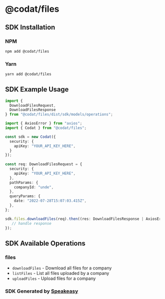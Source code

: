 # @codat/files

<!-- Start SDK Installation -->
## SDK Installation

### NPM

```bash
npm add @codat/files
```

### Yarn

```bash
yarn add @codat/files
```
<!-- End SDK Installation -->

## SDK Example Usage
<!-- Start SDK Example Usage -->
```typescript
import {
  DownloadFilesRequest,
  DownloadFilesResponse 
} from "@codat/files/dist/sdk/models/operations";

import { AxiosError } from "axios";
import { Codat } from "@codat/files";

const sdk = new Codat({
  security: {
    apiKey: "YOUR_API_KEY_HERE",
  }
});
    
const req: DownloadFilesRequest = {
  security: {
    apiKey: "YOUR_API_KEY_HERE",
  },
  pathParams: {
    companyId: "unde",
  },
  queryParams: {
    date: "2022-07-28T15:07:03.415Z",
  },
};

sdk.files.downloadFiles(req).then((res: DownloadFilesResponse | AxiosError) => {
   // handle response
});
```
<!-- End SDK Example Usage -->

<!-- Start SDK Available Operations -->
## SDK Available Operations


### files

* `downloadFiles` - Download all files for a company
* `listFiles` - List all files uploaded by a company
* `uploadFiles` - Upload files for a company
<!-- End SDK Available Operations -->

### SDK Generated by [Speakeasy](https://docs.speakeasyapi.dev/docs/using-speakeasy/client-sdks)
